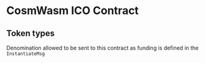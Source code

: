 # CosmWasm ICO Contract

## Token types

Denomination allowed to be sent to this contract as funding is defined in the ```InstantiateMsg```
